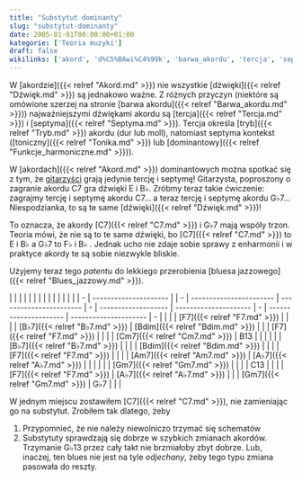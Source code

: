 ```yaml
---
title: "Substytut dominanty"
slug: "substytut-dominanty"
date: 2005-01-01T00:00:00+01:00
kategorie: ['Teoria muzyki']
draft: false
wikilinks: ['akord', 'd%C5%BAwi%C4%99k', 'barwa_akordu', 'tercja', 'septyma', 'tryb', 'tonika', 'dominanta', 'akord', ':Kategoria:gitarzy%C5%9Bci_jazzowi', 'd%C5%BAwi%C4%99k', 'C7', 'G%E2%99%AD7', 'C7', 'blues_jazzowy', 'F7', 'B%E2%99%AD7', 'Bdim', 'F7', 'Cm7', 'B13', 'B%E2%99%AD7', 'Bdim', 'F7', 'Am7', 'A%E2%99%AD7', 'Gm7', 'C13', 'F7', 'A%E2%99%AD7', 'Gm7', 'G%E2%99%AD7', 'C7', 'G%E2%99%AD13']
---
```

W [akordzie]({{< relref "Akord.md" >}}) nie wszystkie
[dźwięki]({{< relref "Dźwięk.md" >}}) są jednakowo ważne. Z różnych przyczyn
(niektóre są omówione szerzej na stronie [barwa
akordu]({{< relref "Barwa_akordu.md" >}})) najważniejszymi dźwiękami akordu są
[tercja]({{< relref "Tercja.md" >}}) i [septyma]({{< relref "Septyma.md" >}}). Tercja
określa [tryb]({{< relref "Tryb.md" >}}) akordu (dur lub moll), natomiast
septyma kontekst ([toniczny]({{< relref "Tonika.md" >}}) lub
[dominantowy]({{< relref "Funkcje_harmoniczne.md" >}})).

W [akordach]({{< relref "Akord.md" >}}) dominantowych można spotkać się z tym, że
[gitarzyści](/kategorie/gitarzyści-jazzowi "Kategoria gitarzyści jazzowi") grają jedynie
tercję i septymę\! Gitarzysta, poproszony o zagranie akordu C7 gra
dźwięki E i B♭. Zróbmy teraz takie ćwiczenie: zagrajmy tercję i
septymę akordu C7... a teraz tercję i septymę akordu G♭7...
Niespodzianka, to są te same [dźwięki]({{< relref "Dźwięk.md" >}})\!

To oznacza, że akordy [C7]({{< relref "C7.md" >}}) i G♭7<!-- link nie odnosił się do niczego --> mają
wspóly trzon. Teoria mówi, że nie są to te same dźwięki, bo
[C7]({{< relref "C7.md" >}}) to E i B♭ a G♭7 to F♭ i B♭ . Jednak ucho nie zdaje
sobie sprawy z enharmonii i w praktyce akordy te są sobie niezwykle
bliskie.

Użyjemy teraz tego *patentu* do lekkiego przerobienia [bluesa
jazzowego]({{< relref "Blues_jazzowy.md" >}}).

|   |                       |  |   |                         |                         |   |                     |                       |   |                       |                       |   |
| - | --------------------- |  | - | ----------------------- | ----------------------- | - | ------------------- | --------------------- | - | --------------------- | --------------------- | - |
| | | [F7]({{< relref "F7.md" >}})   |  | | | [B♭7]({{< relref "B♭7.md" >}})   | [Bdim]({{< relref "Bdim.md" >}}) | | | [F7]({{< relref "F7.md" >}}) |                       | | | [Cm7]({{< relref "Cm7.md" >}}) | B13<!-- link nie odnosił się do niczego --> | | |
| | | [B♭7]({{< relref "B♭7.md" >}}) |  | | | [Bdim]({{< relref "Bdim.md" >}}) |                         | | | [F7]({{< relref "F7.md" >}}) |                       | | | [Am7]({{< relref "Am7.md" >}}) | [A♭7]({{< relref "A♭7.md" >}}) | | |
| | | [Gm7]({{< relref "Gm7.md" >}}) |  | | | C13<!-- link nie odnosił się do niczego -->   |                         | | | [F7]({{< relref "F7.md" >}}) | [A♭7]({{< relref "A♭7.md" >}}) | | | [Gm7]({{< relref "Gm7.md" >}}) | G♭7<!-- link nie odnosił się do niczego --> | | |

W jednym miejscu zostawiłem [C7]({{< relref "C7.md" >}}), nie zamieniając go na
substytut. Zrobiłem tak dlatego, żeby

1.  Przypomnieć, że nie należy niewolniczo trzymać się schematów
2.  Substytuty sprawdzają się dobrze w szybkich zmianach akordów.
    Trzymanie G♭13<!-- link nie odnosił się do niczego --> przez cały takt nie brzmiałoby
    zbyt dobrze. Lub, inaczej, ten blues nie jest na tyle *odjechany*,
    żeby tego typu zmiana pasowała do reszty.

